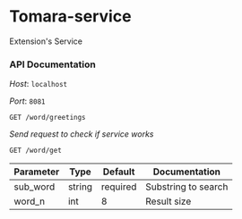 # Tomara-service
Extension's Service

### API Documentation

_Host_: `localhost`

_Port_: `8081`

`GET /word/greetings`

_Send request to check if service works_

`GET /word/get`

| Parameter | Type   | Default  | Documentation       |
|-----------|--------|----------|---------------------|
| sub_word  | string | required | Substring to search |
| word_n    | int    | 8        | Result size         |

